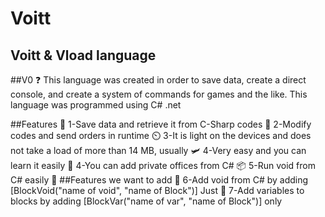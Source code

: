 # Voitt
## Voitt & Vload language


##V0 ❓
This language was created in order to save data, create a direct console,
and create a system of commands for games and the like. This language was
programmed using C# .net

##Features 📰
1-Save data and retrieve it from C-Sharp codes 💬
2-Modify codes and send orders in runtime ⏲️
3-It is light on the devices and does not take a load of more than 14 MB, usually 🛩️
4-Very easy and you can learn it easily 🎴
4-You can add private offices from C# 📦
5-Run void from C# easily 🥇
##Features we want to add 🎁
6-Add void from C# by adding [BlockVoid("name of void", "name of Block")] Just 🔳
7-Add variables to blocks by adding [BlockVar("name of var", "name of Block")] only
